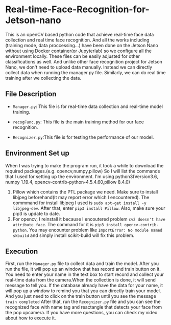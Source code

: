 # Real-time-Face-Recognition-for-Jetson-nano
This is an openCV based python code that achieve real-time face data collection and real time face recognition. And all the works including (training mode, data proccessing...) have been done on the Jetson Nano without using Docker container(or Jupyterlab) so we configure all the environment locally. These files can be easily adjusted for other classifications as well. And unlike other face recognition project for Jetson Nano, we don't need to upload data manually. Instead we can directly collect data when running the manager.py file. Similarly, we can do real time training after we collecting the data.
## File Description
- `Manager.py`: This file is for real-time data collection and real-time model training.

- `recogFunc.py`: This file is the main training method for our face recognition.

- `Recognizer.py`:This file is for testing the performance of our model.

## Environment Set up
When I was trying to make the program run, it took a while to download the required packages.(e.g. opencv,numpy,pillow) So I will list the commands that I used for setting up the environment. I'm using python3(Version3.6, numpy 1.19.4, opencv-contrib-python-4.5.4.60,pillow 8.4.0)
1. Pillow which contains the PTL package we need. Make sure to install libjpeg beforehand(It may report error which I encountered). The commmand for install libjpeg I used is `sudo apt-get install -y libjpeg-dev`. After that, enter `pip3 install Pillow`. Also, make sure your pip3 is update to date.
2. For opencv, I reinstall it because I encoutered problem `cv2 doesn't have attribute face`. The command for it is `pip3 install opencv-contrib-python`. You may encounter problem like `ImportError: No module named skbuild` and simply install scikit-build will fix this problem.

## Execution
First, run the `Manager.py` file to collect data and train the model. After you run the file, it will pop up an window that has record and train button on it. You need to enter your name in the text box to start record and collect your real-time data from the camera.When the collection is done, it will send message to tell you. If the database already have the data for your name, it will pop up a window to remind you that you can directly train your model. And you just need to click on the train button until you see the message `train completed` After that, run the `Recognizer.py` file and you can see the recognized face with name tag and reactangle that detects your face from the pop upcamera. If you have more questions, you can check my video about how to execute it.



